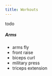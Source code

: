 ```yaml
---
title: Workouts
---
```


todo

##### Arms
- arms fly
- front raise
- biceps curl
- military press
- triceps extension

